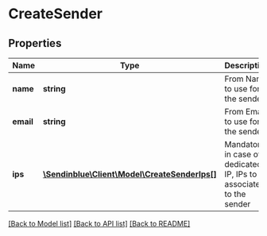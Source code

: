 # CreateSender

## Properties
Name | Type | Description | Notes
------------ | ------------- | ------------- | -------------
**name** | **string** | From Name to use for the sender | 
**email** | **string** | From Email to use for the sender | 
**ips** | [**\Sendinblue\Client\Model\CreateSenderIps[]**](CreateSenderIps.md) | Mandatory in case of dedicated IP, IPs to associate to the sender | [optional] 

[[Back to Model list]](../../README.md#documentation-for-models) [[Back to API list]](../../README.md#documentation-for-api-endpoints) [[Back to README]](../../README.md)


